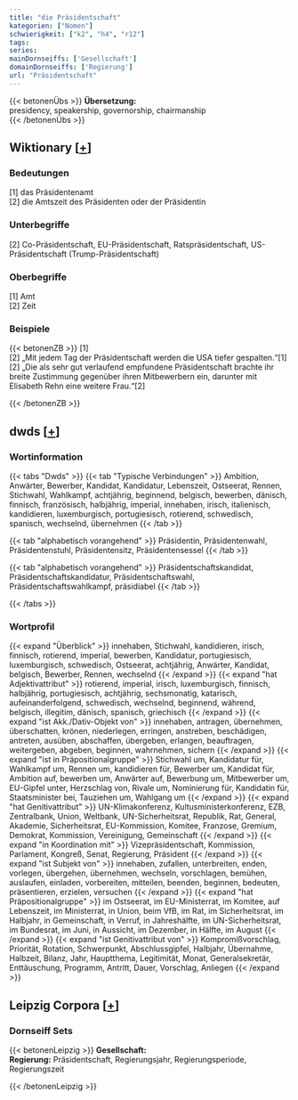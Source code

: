 ```yaml
---
title: "die Präsidentschaft"
kategorien: ["Nomen"]
schwierigkeit: ["k2", "h4", "r12"]
tags:
series:
mainDornseiffs: ['Gesellschaft']
domainDornseiffs: ['Regierung']
url: "Präsidentschaft"
---
```


{{< betonenÜbs >}}
**Übersetzung:**  
presidency, speakership, governorship, chairmanship  
{{< /betonenÜbs >}}

## Wiktionary [[+](https://de.wiktionary.org/wiki/Präsidentschaft)]

### Bedeutungen
[1] das Präsidentenamt  
[2] die Amtszeit des Präsidenten oder der Präsidentin  

### Unterbegriffe
[2] Co-Präsidentschaft, EU-Präsidentschaft, Ratspräsidentschaft, US-Präsidentschaft (Trump-Präsidentschaft)  

### Oberbegriffe
[1] Amt  
[2] Zeit  

### Beispiele
{{< betonenZB >}}
[1]  
[2] „Mit jedem Tag der Präsidentschaft werden die USA tiefer gespalten.“[1]  
[2] „Die als sehr gut verlaufend empfundene Präsidentschaft brachte ihr breite Zustimmung gegenüber ihren Mitbewerbern ein, darunter mit Elisabeth Rehn eine weitere Frau.“[2]  

{{< /betonenZB >}}


## dwds [[+](https://www.dwds.de/wb/Präsidentschaft)]

### Wortinformation
{{< tabs "Dwds" >}}
{{< tab "Typische Verbindungen" >}}
Ambition, Anwärter, Bewerber, Kandidat, Kandidatur, Lebenszeit, Ostseerat, Rennen, Stichwahl, Wahlkampf, achtjährig, beginnend, belgisch, bewerben, dänisch, finnisch, französisch, halbjährig, imperial, innehaben, irisch, italienisch, kandidieren, luxemburgisch, portugiesisch, rotierend, schwedisch, spanisch, wechselnd, übernehmen
{{< /tab >}}

{{< tab "alphabetisch vorangehend" >}}
Präsidentin, Präsidentenwahl, Präsidentenstuhl, Präsidentensitz, Präsidentensessel
{{< /tab >}}

{{< tab "alphabetisch vorangehend" >}}
Präsidentschaftskandidat, Präsidentschaftskandidatur, Präsidentschaftswahl, Präsidentschaftswahlkampf, präsidiabel
{{< /tab >}}

{{< /tabs >}}

### Wortprofil
{{< expand "Überblick" >}} innehaben, Stichwahl, kandidieren, irisch, finnisch, rotierend, imperial, bewerben, Kandidatur, portugiesisch, luxemburgisch, schwedisch, Ostseerat, achtjährig, Anwärter, Kandidat, belgisch, Bewerber, Rennen, wechselnd {{< /expand >}}
{{< expand "hat Adjektivattribut" >}} rotierend, imperial, irisch, luxemburgisch, finnisch, halbjährig, portugiesisch, achtjährig, sechsmonatig, katarisch, aufeinanderfolgend, schwedisch, wechselnd, beginnend, während, belgisch, illegitim, dänisch, spanisch, griechisch {{< /expand >}}
{{< expand "ist Akk./Dativ-Objekt von" >}} innehaben, antragen, übernehmen, überschatten, krönen, niederlegen, erringen, anstreben, beschädigen, antreten, ausüben, abschaffen, übergeben, erlangen, beauftragen, weitergeben, abgeben, beginnen, wahrnehmen, sichern {{< /expand >}}
{{< expand "ist in Präpositionalgruppe" >}} Stichwahl um, Kandidatur für, Wahlkampf um, Rennen um, kandidieren für, Bewerber um, Kandidat für, Ambition auf, bewerben um, Anwärter auf, Bewerbung um, Mitbewerber um, EU-Gipfel unter, Herzschlag von, Rivale um, Nominierung für, Kandidatin für, Staatsminister bei, Tauziehen um, Wahlgang um {{< /expand >}}
{{< expand "hat Genitivattribut" >}} UN-Klimakonferenz, Kultusministerkonferenz, EZB, Zentralbank, Union, Weltbank, UN-Sicherheitsrat, Republik, Rat, General, Akademie, Sicherheitsrat, EU-Kommission, Komitee, Franzose, Gremium, Demokrat, Kommission, Vereinigung, Gemeinschaft {{< /expand >}}
{{< expand "in Koordination mit" >}} Vizepräsidentschaft, Kommission, Parlament, Kongreß, Senat, Regierung, Präsident {{< /expand >}}
{{< expand "ist Subjekt von" >}} innehaben, zufallen, unterbreiten, enden, vorlegen, übergehen, übernehmen, wechseln, vorschlagen, bemühen, auslaufen, einladen, vorbereiten, mitteilen, beenden, beginnen, bedeuten, präsentieren, erzielen, versuchen {{< /expand >}}
{{< expand "hat Präpositionalgruppe" >}} im Ostseerat, im EU-Ministerrat, im Komitee, auf Lebenszeit, im Ministerrat, in Union, beim VfB, im Rat, im Sicherheitsrat, im Halbjahr, in Gemeinschaft, in Verruf, in Jahreshälfte, im UN-Sicherheitsrat, im Bundesrat, im Juni, in Aussicht, im Dezember, in Hälfte, im August {{< /expand >}}
{{< expand "ist Genitivattribut von" >}} Kompromißvorschlag, Priorität, Rotation, Schwerpunkt, Abschlussgipfel, Halbjahr, Übernahme, Halbzeit, Bilanz, Jahr, Hauptthema, Legitimität, Monat, Generalsekretär, Enttäuschung, Programm, Antritt, Dauer, Vorschlag, Anliegen {{< /expand >}}

## Leipzig Corpora [[+](https://corpora.uni-leipzig.de/en/res?word=Präsidentschaft&corpusId=deu_newscrawl-public_2018)]

### Dornseiff Sets
{{< betonenLeipzig >}}
**Gesellschaft:**  
**Regierung:** Präsidentschaft, Regierungsjahr, Regierungsperiode, Regierungszeit  

{{< /betonenLeipzig >}}
